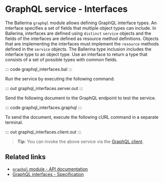# GraphQL service - Interfaces

The Ballerina `graphql` module allows defining GraphQL interface types. An interface specifies a set of fields that multiple object types can include. In Ballerina, interfaces are defined using `distinct` `service` objects and the fields of the interfaces are defined as resource method definitions. Objects that are implementing the interfaces must implement the `resource` methods defined in the `service` objects. The Ballerina type inclusion includes the interface type to an object type. Use an interface to return a type that consists of a set of possible types with common fields.

::: code graphql_interfaces.bal :::

Run the service by executing the following command.

::: out graphql_interfaces.server.out :::

Send the following document to the GraphQL endpoint to test the service.

::: code graphql_interfaces.graphql :::

To send the document, execute the following cURL command in a separate terminal.

::: out graphql_interfaces.client.out :::

>**Tip:** You can invoke the above service via the [GraphQL client](/learn/by-example/graphql-client-query-endpoint/).

## Related links
- [`graphql` module - API documentation](https://lib.ballerina.io/ballerina/graphql/latest)
- [GraphQL interfaces - Specification](/spec/graphql/#46-interfaces)
